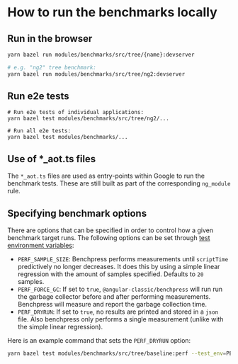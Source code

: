 # How to run the benchmarks locally

## Run in the browser

```bash
yarn bazel run modules/benchmarks/src/tree/{name}:devserver

# e.g. "ng2" tree benchmark:
yarn bazel run modules/benchmarks/src/tree/ng2:devserver
```

## Run e2e tests

```
# Run e2e tests of individual applications:
yarn bazel test modules/benchmarks/src/tree/ng2/...

# Run all e2e tests:
yarn bazel test modules/benchmarks/...
```

## Use of *_aot.ts files

The `*_aot.ts` files are used as entry-points within Google to run the benchmark
tests. These are still built as part of the corresponding `ng_module` rule.

## Specifying benchmark options

There are options that can be specified in order to control how a given benchmark target
runs. The following options can be set through [test environment variables](https://docs.bazel.build/versions/master/command-line-reference.html#flag--test_env):

* `PERF_SAMPLE_SIZE`: Benchpress performs measurements until `scriptTime` predictively no longer
  decreases. It does this by using a simple linear regression with the amount of samples specified.
  Defaults to `20` samples.
* `PERF_FORCE_GC`: If set to `true`, `@angular-classic/benchpress` will run run the garbage collector
  before and after performing measurements. Benchpress will measure and report the garbage
  collection time.
* `PERF_DRYRUN`: If set to `true`, no results are printed and stored in a `json` file. Also
  benchpress only performs a single measurement (unlike with the simple linear regression).
  
Here is an example command that sets the `PERF_DRYRUN` option:

```bash
yarn bazel test modules/benchmarks/src/tree/baseline:perf --test_env=PERF_DRYRUN=true
```